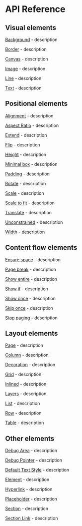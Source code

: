 # API Reference

## Visual elements


[Background](/api-reference/background) - description

[Border](/api-reference/border) - description

[Canvas](/api-reference/canvas) - description

[Image](/api-reference/image) - description

[Line](/api-reference/line) - description

[Text](/api-reference/text) - description


## Positional elements


[Alignment](/api-reference/alignment) - description

[Aspect Ratio](/api-reference/aspect-ratio) - description

[Extend](/api-reference/extend) - description

[Flip](/api-reference/flip) - description

[Height](/api-reference/height) - description

[Minimal box](/api-reference/minimal-box) - description

[Padding](/api-reference/padding) - description

[Rotate](/api-reference/rotate) - description

[Scale](/api-reference/scale) - description

[Scale to fit](/api-reference/scale-to-fit) - description

[Translate](/api-reference/translate) - description

[Unconstrained](/api-reference/unconstrained) - description

[Width](/api-reference/width) - description


## Content flow elements


[Ensure space](/api-reference/ensure-space) - description 

[Page break](/api-reference/page-break) - description 

[Show entire](/api-reference/show-entire) - description 

[Show if](/api-reference/show-if) - description 

[Show once](/api-reference/show-once) - description 

[Skip once](/api-reference/skip-once) - description 

[Stop paging](/api-reference/stop-paging) - description 

## Layout elements


[Page](/api-reference/page) - description 

[Column](/api-reference/column) - description 

[Decoration](/api-reference/decoration) - description 

[Grid](/api-reference/grid) - description 

[Inlined](/api-reference/inlined) - description 

[Layers](/api-reference/layers) - description 

[List](/api-reference/lists) - description 

[Row](/api-reference/row) - description 

[Table](/api-reference/table) - description 

## Other elements


[Debug Area](/api-reference/debug-area) - description 

[Debug Pointer](/api-reference/debug-pointer) - description 

[Default Text Style](/api-reference/default-text-style) - description 

[Element](/api-reference/element) - description 

[Hyperlink](/api-reference/hyperlink) - description 

[Placeholder](/api-reference/placeholder) - description 

[Section](/api-reference/section) - description 

[Section Link](/api-reference/section-link) - description 
